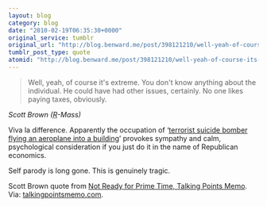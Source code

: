 ```yaml
---
layout: blog
category: blog
date: "2010-02-19T06:35:30+0000"
original_service: tumblr
original_url: "http://blog.benward.me/post/398121210/well-yeah-of-course-its-extreme-you-dont-know"
tumblr_post_type: quote
atomid: "http://blog.benward.me/post/398121210/well-yeah-of-course-its-extreme-you-dont-know"
---
```

> Well, yeah, of course it's extreme. You don't know anything about the individual. He could have had other issues, certainly. No one likes paying taxes, obviously.

<cite>Scott Brown (<abbr title="Repubican">R</abbr>-Mass)</cite>

Viva la difference. Apparently the occupation of ‘[terrorist suicide bomber flying an aeroplane into a building](http://tpmmuckraker.talkingpointsmemo.com/2010/02/crash_pilot_wrote_anti-irs_anti-corporate_screed.php?ref=fpb)’ provokes sympathy and calm, psychological consideration if you just do it in the name of Republican economics.

Self parody is long gone. This is genuinely tragic.

Scott Brown quote from <a href="http://www.talkingpointsmemo.com/archives/2010/02/not_ready_for_prime_time.php?more?ref=fpblg">Not Ready for Prime Time, Talking Points Memo</a>.
Via: [talkingpointsmemo.com](http://www.talkingpointsmemo.com/archives/2010/02/not_ready_for_prime_time.php?more?ref=fpblg).